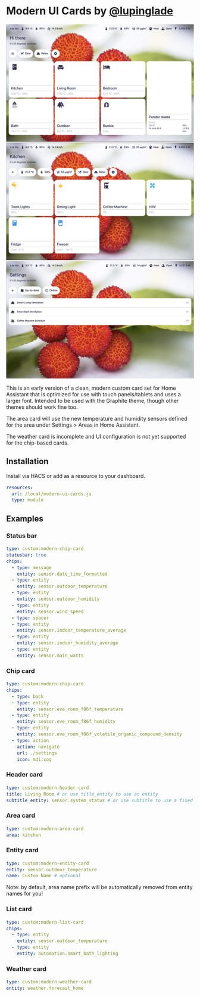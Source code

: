 # Modern UI Cards by [@lupinglade](https://github.com/cyaneous) 

![areas](screenshots/areas.png)
![entities](screenshots/entities.png)
![settings](screenshots/settings.png)

This is an early version of a clean, modern custom card set for Home Assistant that is optimized for use with touch panels/tablets and uses a larger font. Intended to be used with the Graphite theme, though other themes should work fine too.

The area card will use the new temperature and humidity sensors defined for the area under Settings > Areas in Home Assistant.

The weather card is incomplete and UI configuration is not yet supported for the chip-based cards.

## Installation

Install via HACS or add as a resource to your dashboard.

```yaml
resources:
  url: /local/modern-ui-cards.js
  type: module
```

## Examples

### Status bar

```yaml
type: custom:modern-chip-card
statusbar: true
chips:
  - type: message
    entity: sensor.date_time_formatted
  - type: entity
    entity: sensor.outdoor_temperature
  - type: entity
    entity: sensor.outdoor_humidity
  - type: entity
    entity: sensor.wind_speed
  - type: spacer
  - type: entity
    entity: sensor.indoor_temperature_average
  - type: entity
    entity: sensor.indoor_humidity_average
  - type: entity
    entity: sensor.main_watts
```

### Chip card

```yaml
type: custom:modern-chip-card
chips:
  - type: back
  - type: entity
    entity: sensor.eve_room_f86f_temperature
  - type: entity
    entity: sensor.eve_room_f86f_humidity
  - type: entity
    entity: sensor.eve_room_f86f_volatile_organic_compound_density
  - type: action
    action: navigate
    url: ./settings
    icon: mdi:cog
```

### Header card

```yaml
type: custom:modern-header-card
title: Living Room # or use title_entity to use an entity
subtitle_entity: sensor.system_status # or use subtitle to use a fixed string
```

### Area card

```yaml
type: custom:modern-area-card
area: kitchen
```

### Entity card

```yaml
type: custom:modern-entity-card
entity: sensor.outdoor_temperature
name: Custom Name # optional
```

Note: by default, area name prefix will be automatically removed from entity names for you!

### List card

```yaml
type: custom:modern-list-card
chips:
  - type: entity
    entity: sensor.outdoor_temperature
  - type: entity
    entity: automation.smart_bath_lighting
```

### Weather card

```yaml
type: custom:modern-weather-card
entity: weather.forecast_home
```

